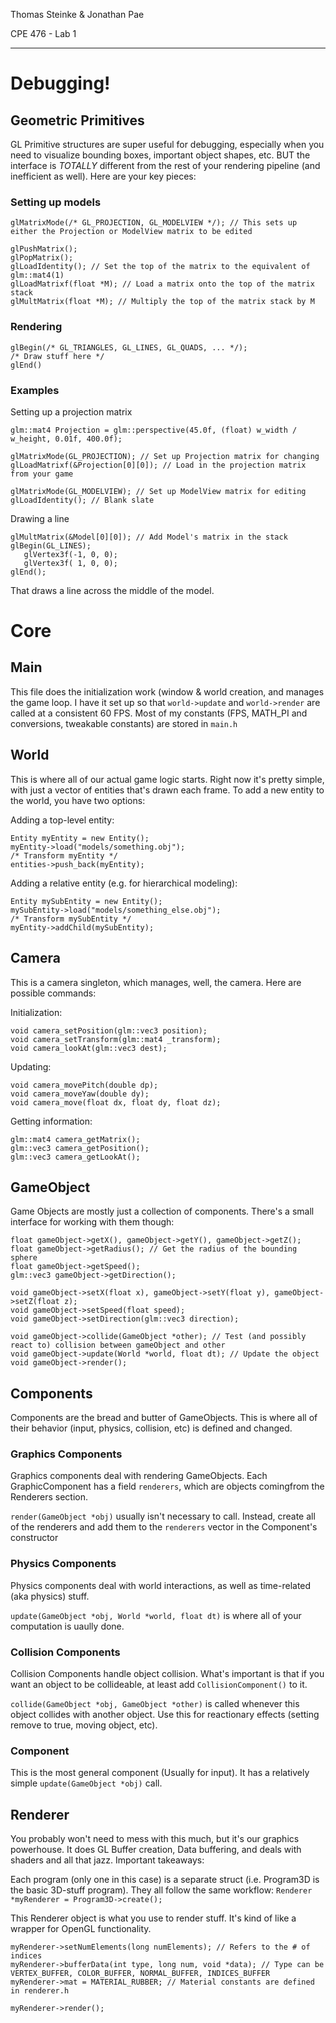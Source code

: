 Thomas Steinke & Jonathan Pae

CPE 476 - Lab 1

-------------

# Debugging!

## Geometric Primitives

GL Primitive structures are super useful for debugging, especially when you need to visualize bounding boxes, important object shapes, etc. BUT the interface is *TOTALLY* different from the rest of your rendering pipeline (and inefficient as well). Here are your key pieces:

### Setting up models
```
glMatrixMode(/* GL_PROJECTION, GL_MODELVIEW */); // This sets up either the Projection or ModelView matrix to be edited

glPushMatrix();
glPopMatrix();
glLoadIdentity(); // Set the top of the matrix to the equivalent of glm::mat4(1)
glLoadMatrixf(float *M); // Load a matrix onto the top of the matrix stack
glMultMatrix(float *M); // Multiply the top of the matrix stack by M
```

### Rendering
```
glBegin(/* GL_TRIANGLES, GL_LINES, GL_QUADS, ... */);
/* Draw stuff here */
glEnd()
```

### Examples

Setting up a projection matrix

```
glm::mat4 Projection = glm::perspective(45.0f, (float) w_width / w_height, 0.01f, 400.0f);

glMatrixMode(GL_PROJECTION); // Set up Projection matrix for changing
glLoadMatrixf(&Projection[0][0]); // Load in the projection matrix from your game

glMatrixMode(GL_MODELVIEW); // Set up ModelView matrix for editing
glLoadIdentity(); // Blank slate
```

Drawing a line

```
glMultMatrix(&Model[0][0]); // Add Model's matrix in the stack
glBegin(GL_LINES);
   glVertex3f(-1, 0, 0);
   glVertex3f( 1, 0, 0);
glEnd();
```
That draws a line across the middle of the model.

# Core

## Main

This file does the initialization work (window & world creation, and manages the game loop. I have it set up so that ```world->update``` and ```world->render``` are called at a consistent 60 FPS. Most of my constants (FPS, MATH_PI and conversions, tweakable constants) are stored in ```main.h```

## World

This is where all of our actual game logic starts. Right now it's pretty simple, with just a vector of entities that's drawn each frame. To add a new entity to the world, you have two options:

Adding a top-level entity:
```
Entity myEntity = new Entity();
myEntity->load("models/something.obj");
/* Transform myEntity */
entities->push_back(myEntity);
```

Adding a relative entity (e.g. for hierarchical modeling):
```
Entity mySubEntity = new Entity();
mySubEntity->load("models/something_else.obj");
/* Transform mySubEntity */
myEntity->addChild(mySubEntity);
```

## Camera

This is a camera singleton, which manages, well, the camera. Here are possible commands:

Initialization:
```
void camera_setPosition(glm::vec3 position);
void camera_setTransform(glm::mat4 _transform);
void camera_lookAt(glm::vec3 dest);
```

Updating:
```
void camera_movePitch(double dp);
void camera_moveYaw(double dy);
void camera_move(float dx, float dy, float dz);
```

Getting information:
```
glm::mat4 camera_getMatrix();
glm::vec3 camera_getPosition();
glm::vec3 camera_getLookAt();
```

## GameObject

Game Objects are mostly just a collection of components. There's a small interface for working with them though:

```
float gameObject->getX(), gameObject->getY(), gameObject->getZ();
float gameObject->getRadius(); // Get the radius of the bounding sphere
float gameObject->getSpeed();
glm::vec3 gameObject->getDirection();

void gameObject->setX(float x), gameObject->setY(float y), gameObject->setZ(float z);
void gameObject->setSpeed(float speed);
void gameObject->setDirection(glm::vec3 direction);

void gameObject->collide(GameObject *other); // Test (and possibly react to) collision between gameObject and other
void gameObject->update(World *world, float dt); // Update the object
void gameObject->render();
```

## Components

Components are the bread and butter of GameObjects. This is where all of their behavior (input, physics, collision, etc) is defined and changed.

### Graphics Components

Graphics components deal with rendering GameObjects. Each GraphicComponent has a field ```renderers```, which are objects comingfrom the Renderers section.

```render(GameObject *obj)``` usually isn't necessary to call. Instead, create all of the renderers and add them to the ```renderers``` vector in the Component's constructor

### Physics Components

Physics components deal with world interactions, as well as time-related (aka physics) stuff.

```update(GameObject *obj, World *world, float dt)``` is where all of your computation is uaully done.

### Collision Components

Collision Components handle object collision. What's important is that if you want an object to be collideable, at least add `CollisionComponent()`  to it.

```collide(GameObject *obj, GameObject *other)``` is called whenever this object collides with another object. Use this for reactionary effects (setting remove to true, moving object, etc).

### Component

This is the most general component (Usually for input). It has a relatively simple ```update(GameObject *obj)``` call.

## Renderer

You probably won't need to mess with this much, but it's our graphics powerhouse. It does GL Buffer creation, Data buffering, and deals with shaders and all that jazz. Important takeaways:

Each program (only one in this case) is a separate struct (i.e. Program3D is the basic 3D-stuff program). They all follow the same workflow:
```Renderer *myRenderer = Program3D->create();```

This Renderer object is what you use to render stuff. It's kind of like a wrapper for OpenGL functionality.
```
myRenderer->setNumElements(long numElements); // Refers to the # of indices
myRenderer->bufferData(int type, long num, void *data); // Type can be VERTEX_BUFFER, COLOR_BUFFER, NORMAL_BUFFER, INDICES_BUFFER
myRenderer->mat = MATERIAL_RUBBER; // Material constants are defined in renderer.h

myRenderer->render();
```

